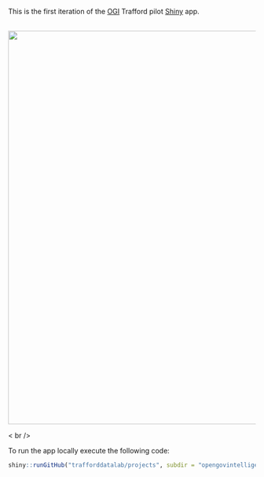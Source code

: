 
This is the first iteration of the [OGI](http://www.opengovintelligence.eu/) Trafford pilot [Shiny](https://shiny.rstudio.com/) app. 

<br />

<img src="https://github.com/traffordDataLab/projects/raw/master/opengovintelligence/apps/ucjsa/screenshot.png" width="800">

< br />

To run the app locally execute the following code: 

``` r
shiny::runGitHub("trafforddatalab/projects", subdir = "opengovintelligence/apps/ucjsa")
```
